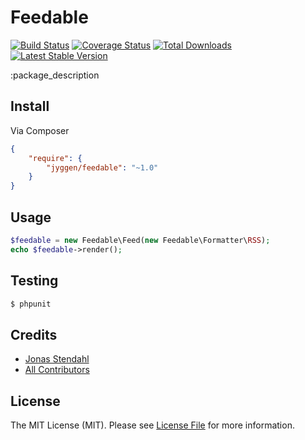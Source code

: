 # Feedable

[![Build Status](https://travis-ci.org/jyggen/feedable.png?branch=master)](https://travis-ci.org/jyggen/feedable)
[![Coverage Status](https://coveralls.io/repos/jyggen/feedable/badge.png)](https://coveralls.io/r/jyggen/feedable)
[![Total Downloads](https://poser.pugx.org/jyggen/feedable/downloads.png)](https://packagist.org/packages/jyggen/feedable)
[![Latest Stable Version](https://poser.pugx.org/jyggen/feedable/v/stable.png)](https://packagist.org/packages/jyggen/feedable)

:package_description


## Install

Via Composer

``` json
{
    "require": {
        "jyggen/feedable": "~1.0"
    }
}
```


## Usage

``` php
$feedable = new Feedable\Feed(new Feedable\Formatter\RSS);
echo $feedable->render();

```


## Testing

``` bash
$ phpunit
```


## Credits

- [Jonas Stendahl](https://github.com/jyggen)
- [All Contributors](https://github.com/jyggen/feedable/contributors)


## License

The MIT License (MIT). Please see [License File](https://github.com/jyggen/feedable/blob/master/LICENSE) for more information.
